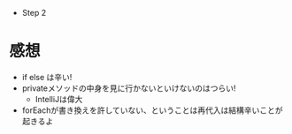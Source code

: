 - Step 2

# 感想
- if else は辛い!
- privateメソッドの中身を見に行かないといけないのはつらい!
  - IntelliJは偉大
- forEachが書き換えを許していない、ということは再代入は結構辛いことが起きるよ